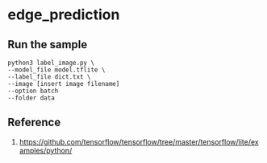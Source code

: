 # edge_prediction

## Run the sample
```
python3 label_image.py \
--model_file model.tflite \
--label_file dict.txt \
--image [insert image filename]
--option batch 
--folder data
```

## Reference
1. https://github.com/tensorflow/tensorflow/tree/master/tensorflow/lite/examples/python/
